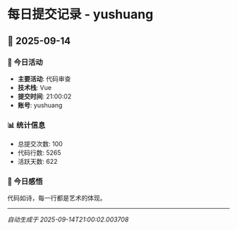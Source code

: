 # 每日提交记录 - yushuang

## 📅 2025-09-14

### 🎯 今日活动
- **主要活动**: 代码审查
- **技术栈**: Vue
- **提交时间**: 21:00:02
- **账号**: yushuang

### 📊 统计信息
- 总提交次数: 100
- 代码行数: 5265
- 活跃天数: 622

### 💭 今日感悟
代码如诗，每一行都是艺术的体现。

---
*自动生成于 2025-09-14T21:00:02.003708*
